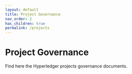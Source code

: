 ```yaml
---
layout: default
title: Project Governance
nav_order: 2
has_children: true
permalink: /projects
---
```

[//]: # (SPDX-License-Identifier: CC-BY-4.0)
# Project Governance

Find here the Hyperledger projects governance documents.

